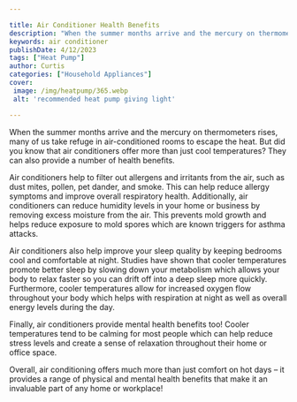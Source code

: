 ```yaml
---

title: Air Conditioner Health Benefits
description: "When the summer months arrive and the mercury on thermometers rises, many of us take refuge in air-conditioned rooms to escape the...get the full scoop"
keywords: air conditioner
publishDate: 4/12/2023
tags: ["Heat Pump"]
author: Curtis
categories: ["Household Appliances"]
cover: 
 image: /img/heatpump/365.webp
 alt: 'recommended heat pump giving light'

---
```


When the summer months arrive and the mercury on thermometers rises, many of us take refuge in air-conditioned rooms to escape the heat. But did you know that air conditioners offer more than just cool temperatures? They can also provide a number of health benefits.

Air conditioners help to filter out allergens and irritants from the air, such as dust mites, pollen, pet dander, and smoke. This can help reduce allergy symptoms and improve overall respiratory health. Additionally, air conditioners can reduce humidity levels in your home or business by removing excess moisture from the air. This prevents mold growth and helps reduce exposure to mold spores which are known triggers for asthma attacks.

Air conditioners also help improve your sleep quality by keeping bedrooms cool and comfortable at night. Studies have shown that cooler temperatures promote better sleep by slowing down your metabolism which allows your body to relax faster so you can drift off into a deep sleep more quickly. Furthermore, cooler temperatures allow for increased oxygen flow throughout your body which helps with respiration at night as well as overall energy levels during the day. 

Finally, air conditioners provide mental health benefits too! Cooler temperatures tend to be calming for most people which can help reduce stress levels and create a sense of relaxation throughout their home or office space. 

Overall, air conditioning offers much more than just comfort on hot days – it provides a range of physical and mental health benefits that make it an invaluable part of any home or workplace!
